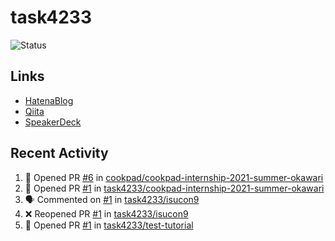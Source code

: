 # task4233
![Status](https://github-readme-stats.vercel.app/api?username=task4233&count_private=true&show_icons=true&theme=chartreuse-dark)

## Links
 - [HatenaBlog](https://task4233.hatenablog.com/)
 - [Qiita](https://qiita.com/task4233)
 - [SpeakerDeck](https://speakerdeck.com/task4233)

## Recent Activity
<!--START_SECTION:activity-->
1. 💪 Opened PR [#6](https://github.com/cookpad/cookpad-internship-2021-summer-okawari/pull/6) in [cookpad/cookpad-internship-2021-summer-okawari](https://github.com/cookpad/cookpad-internship-2021-summer-okawari)
2. 💪 Opened PR [#1](https://github.com/task4233/cookpad-internship-2021-summer-okawari/pull/1) in [task4233/cookpad-internship-2021-summer-okawari](https://github.com/task4233/cookpad-internship-2021-summer-okawari)
3. 🗣 Commented on [#1](https://github.com/task4233/isucon9/issues/1) in [task4233/isucon9](https://github.com/task4233/isucon9)
4. ❌ Reopened PR [#1](https://github.com/task4233/isucon9/pull/1) in [task4233/isucon9](https://github.com/task4233/isucon9)
5. 💪 Opened PR [#1](https://github.com/task4233/test-tutorial/pull/1) in [task4233/test-tutorial](https://github.com/task4233/test-tutorial)
<!--END_SECTION:activity-->
